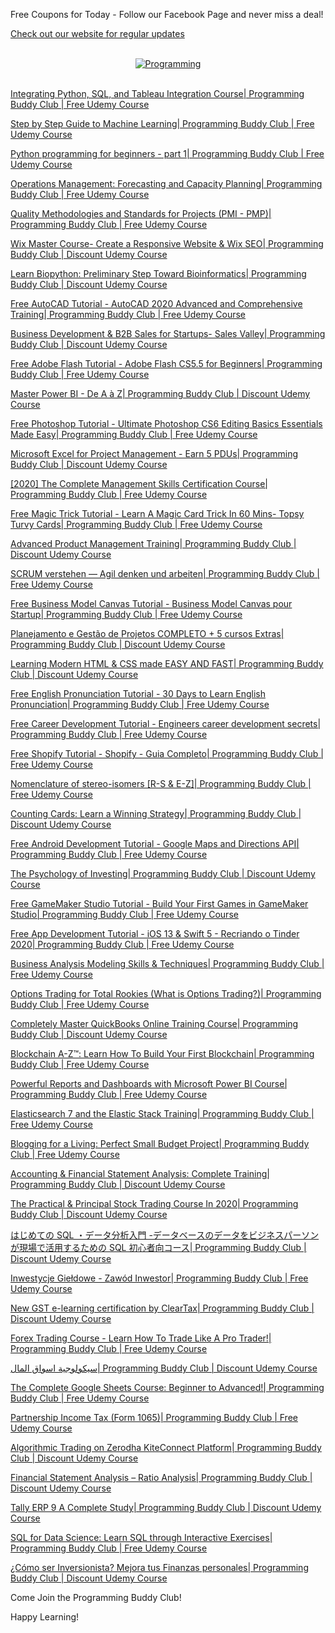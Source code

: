 Free Coupons for Today - Follow our Facebook Page and never miss a deal!

[Check out our website for regular updates](https://bit.ly/FreeOnlineCoursesGithub)

<p align=center>
  <br>
  <a href=https://bit.ly/FreeOnlineCoursesGithub target=_blank title=Programming Buddy Club Free Online Courses>
    <img src=https://i.imgur.com/aE2TLHF.png alt=Programming Buddy Club Free Online Courses>
  </a>
  <br>
  <br>
</p>

[Integrating Python, SQL, and Tableau Integration Course| Programming Buddy Club | Free Udemy Course](https://www.programmingbuddy.club/2020/05/integrating-python-sql-and-tableau.html)

[Step by Step Guide to Machine Learning| Programming Buddy Club | Free Udemy Course](https://www.programmingbuddy.club/2020/06/step-by-step-guide-to-machine-learning.html)

[Python programming for beginners - part 1| Programming Buddy Club | Free Udemy Course](https://www.programmingbuddy.club/2020/06/python-programming-for-beginners-part-1.html)

[Operations Management: Forecasting and Capacity Planning| Programming Buddy Club | Free Udemy Course](https://www.programmingbuddy.club/2020/07/operations-management-forecasting-and.html)

[Quality Methodologies and Standards for Projects (PMI - PMP)| Programming Buddy Club | Free Udemy Course](https://www.programmingbuddy.club/2020/07/quality-methodologies-and-standards-for.html)

[Wix Master Course- Create a Responsive Website & Wix SEO| Programming Buddy Club | Discount Udemy Course](https://www.programmingbuddy.club/2020/06/wix-master-course-create-responsive.html)

[Learn Biopython: Preliminary Step Toward Bioinformatics| Programming Buddy Club | Discount Udemy Course](https://www.programmingbuddy.club/2020/06/learn-biopython-preliminary-step-toward.html)

[Free AutoCAD Tutorial - AutoCAD 2020 Advanced and Comprehensive Training| Programming Buddy Club | Free Udemy Course](https://www.programmingbuddy.club/2020/02/autocad-2020-advanced-and-comprehensive.html)

[Business Development & B2B Sales for Startups- Sales Valley| Programming Buddy Club | Discount Udemy Course](https://www.programmingbuddy.club/2020/05/business-development-b2b-sales-for.html)

[Free Adobe Flash Tutorial - Adobe Flash CS5.5 for Beginners| Programming Buddy Club | Free Udemy Course](https://www.programmingbuddy.club/2020/02/adobe-flash-cs55-for-beginners.html)

[Master Power BI - De A à Z| Programming Buddy Club | Discount Udemy Course](https://www.programmingbuddy.club/2020/05/master-power-bi-de-a-z-programming.html)

[Free Photoshop Tutorial - Ultimate Photoshop CS6 Editing Basics Essentials Made Easy| Programming Buddy Club | Free Udemy Course](https://www.programmingbuddy.club/2020/02/ultimate-photoshop-cs6-editing-basics.html)

[Microsoft Excel for Project Management - Earn 5 PDUs| Programming Buddy Club | Discount Udemy Course](https://www.programmingbuddy.club/2020/05/microsoft-excel-for-project-management.html)

[[2020] The Complete Management Skills Certification Course| Programming Buddy Club | Free Udemy Course](https://www.programmingbuddy.club/2020/05/2020-complete-management-skills.html)

[Free Magic Trick Tutorial - Learn A Magic Card Trick In 60 Mins- Topsy Turvy Cards| Programming Buddy Club | Free Udemy Course](https://www.programmingbuddy.club/2020/02/learn-magic-card-trick-in-60-mins-topsy.html)

[Advanced Product Management Training| Programming Buddy Club | Discount Udemy Course](https://www.programmingbuddy.club/2020/05/advanced-product-management-training.html)

[SCRUM verstehen — Agil denken und arbeiten| Programming Buddy Club | Free Udemy Course](https://www.programmingbuddy.club/2020/05/scrum-verstehen-agil-denken-und.html)

[Free Business Model Canvas Tutorial - Business Model Canvas pour Startup| Programming Buddy Club | Free Udemy Course](https://www.programmingbuddy.club/2020/02/business-model-canvas-pour-startup.html)

[Planejamento e Gestão de Projetos COMPLETO + 5 cursos Extras| Programming Buddy Club | Discount Udemy Course](https://www.programmingbuddy.club/2020/05/planejamento-e-gestao-de-projetos.html)

[Learning Modern HTML & CSS made EASY AND FAST| Programming Buddy Club | Discount Udemy Course](https://www.programmingbuddy.club/2020/02/learning-modern-html-css-made-easy-and.html)

[Free English Pronunciation Tutorial - 30 Days to Learn English Pronunciation| Programming Buddy Club | Free Udemy Course](https://www.programmingbuddy.club/2020/02/30-days-to-learn-english-programming.html)

[Free Career Development Tutorial - Engineers career development secrets| Programming Buddy Club | Free Udemy Course](https://www.programmingbuddy.club/2020/02/engineers-career-development-secrets.html)

[Free Shopify Tutorial - Shopify - Guia Completo| Programming Buddy Club | Free Udemy Course](https://www.programmingbuddy.club/2020/02/shopify-guia-completo-programming-buddy.html)

[Nomenclature of stereo-isomers [R-S & E-Z]| Programming Buddy Club | Free Udemy Course](https://www.programmingbuddy.club/2020/02/nomenclature-of-stereo-isomers.html)

[Counting Cards: Learn a Winning Strategy| Programming Buddy Club | Discount Udemy Course](https://www.programmingbuddy.club/2020/02/counting-cards-learn-winning-strategy.html)

[Free Android Development Tutorial - Google Maps and Directions API| Programming Buddy Club | Free Udemy Course](https://www.programmingbuddy.club/2020/02/google-maps-and-directions-api.html)

[The Psychology of Investing| Programming Buddy Club | Discount Udemy Course](https://www.programmingbuddy.club/2020/02/the-psychology-of-investing-programming.html)

[Free GameMaker Studio Tutorial - Build Your First Games in GameMaker Studio| Programming Buddy Club | Free Udemy Course](https://www.programmingbuddy.club/2020/02/build-your-first-games-in-gamemaker.html)

[Free App Development Tutorial - iOS 13 & Swift 5 - Recriando o Tinder 2020| Programming Buddy Club | Free Udemy Course](https://www.programmingbuddy.club/2020/02/ios-13-swift-5-recriando-o-tinder-2020.html)

[Business Analysis Modeling Skills & Techniques| Programming Buddy Club | Free Udemy Course](https://www.programmingbuddy.club/2020/05/business-analysis-modeling-skills.html)

[Options Trading for Total Rookies (What is Options Trading?)| Programming Buddy Club | Free Udemy Course](https://www.programmingbuddy.club/2020/05/options-trading-for-total-rookies-what.html)

[Completely Master QuickBooks Online Training Course| Programming Buddy Club | Discount Udemy Course](https://www.programmingbuddy.club/2020/05/completely-master-quickbooks-online.html)

[Blockchain A-Z™: Learn How To Build Your First Blockchain| Programming Buddy Club | Free Udemy Course](https://www.programmingbuddy.club/2020/05/blockchain-z-learn-how-to-build-your.html)

[Powerful Reports and Dashboards with Microsoft Power BI Course| Programming Buddy Club | Free Udemy Course](https://www.programmingbuddy.club/2020/05/powerful-reports-and-dashboards-with.html)

[Elasticsearch 7 and the Elastic Stack Training| Programming Buddy Club | Free Udemy Course](https://www.programmingbuddy.club/2020/05/elasticsearch-7-and-elastic-stack.html)

[Blogging for a Living: Perfect Small Budget Project| Programming Buddy Club | Free Udemy Course](https://www.programmingbuddy.club/2020/05/blogging-for-living-perfect-small.html)

[Accounting & Financial Statement Analysis: Complete Training| Programming Buddy Club | Discount Udemy Course](https://www.programmingbuddy.club/2020/05/accounting-financial-statement-analysis.html)

[The Practical & Principal Stock Trading Course In 2020| Programming Buddy Club | Discount Udemy Course](https://www.programmingbuddy.club/2020/06/the-practical-principal-stock-trading.html)

[はじめての SQL ・データ分析入門 -データベースのデータをビジネスパーソンが現場で活用するための SQL 初心者向コース| Programming Buddy Club | Discount Udemy Course](https://www.programmingbuddy.club/2020/05/sql-sql-programming-buddy-club-discount.html)

[Inwestycje Giełdowe - Zawód Inwestor| Programming Buddy Club | Free Udemy Course](https://www.programmingbuddy.club/2020/06/inwestycje-giedowe-zawod-inwestor.html)

[New GST e-learning certification by ClearTax| Programming Buddy Club | Discount Udemy Course](https://www.programmingbuddy.club/2020/06/new-gst-e-learning-certification-by.html)

[Forex Trading Course - Learn How To Trade Like A Pro Trader!| Programming Buddy Club | Free Udemy Course](https://www.programmingbuddy.club/2020/06/forex-trading-course-learn-how-to-trade.html)

[سيكولوجية اسواق المال| Programming Buddy Club | Discount Udemy Course](https://www.programmingbuddy.club/2020/06/programming-buddy-club-discount-udemy.html)

[The Complete Google Sheets Course: Beginner to Advanced!| Programming Buddy Club | Free Udemy Course](https://www.programmingbuddy.club/2020/05/the-complete-google-sheets-course.html)

[Partnership Income Tax (Form 1065)| Programming Buddy Club | Free Udemy Course](https://www.programmingbuddy.club/2020/06/partnership-income-tax-form-1065.html)

[Algorithmic Trading on Zerodha KiteConnect Platform| Programming Buddy Club | Discount Udemy Course](https://www.programmingbuddy.club/2020/06/algorithmic-trading-on-zerodha.html)

[Financial Statement Analysis – Ratio Analysis| Programming Buddy Club | Discount Udemy Course](https://www.programmingbuddy.club/2020/06/financial-statement-analysis-ratio.html)

[Tally ERP 9 A Complete Study| Programming Buddy Club | Discount Udemy Course](https://www.programmingbuddy.club/2020/06/tally-erp-9-complete-study-programming.html)

[SQL for Data Science: Learn SQL through Interactive Exercises| Programming Buddy Club | Free Udemy Course](https://www.programmingbuddy.club/2020/05/sql-for-data-science-learn-sql-through.html)

[¿Cómo ser Inversionista? Mejora tus Finanzas personales| Programming Buddy Club | Discount Udemy Course](https://www.programmingbuddy.club/2020/06/como-ser-inversionista-mejora-tus.html)

Come Join the Programming Buddy Club!

Happy Learning!
